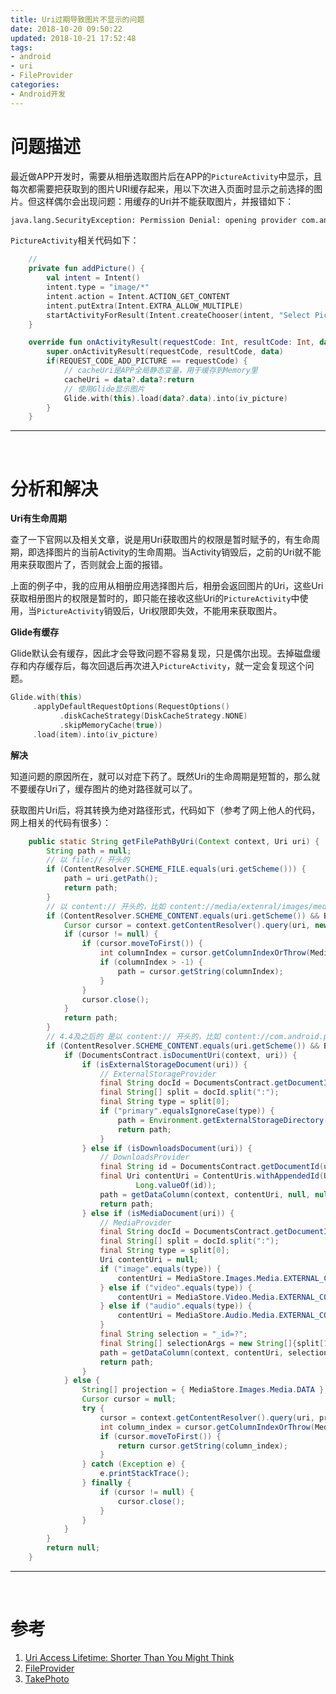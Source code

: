 ```yaml
---
title: Uri过期导致图片不显示的问题
date: 2018-10-20 09:50:22
updated: 2018-10-21 17:52:48
tags:
- android
- uri
- FileProvider
categories:
- Android开发
---
```




# 问题描述

最近做APP开发时，需要从相册选取图片后在APP的`PictureActivity`中显示，且每次都需要把获取到的图片URI缓存起来，用以下次进入页面时显示之前选择的图片。但这样偶尔会出现问题：用缓存的Uri并不能获取图片，并报错如下：

```bash
java.lang.SecurityException: Permission Denial: opening provider com.android.providers.media.MediaDocumentsProvider from ProcessRecord{9ebe048 23462:cn.com.xxxx.xxxxx/u0a209} (pid=23462, uid=10209) requires android.permission.MANAGE_DOCUMENTS or android.permission.MANAGE_DOCUMENTS
```

`PictureActivity`相关代码如下：

```kotlin
    // 
	private fun addPicture() {
        val intent = Intent()
        intent.type = "image/*"
        intent.action = Intent.ACTION_GET_CONTENT
        intent.putExtra(Intent.EXTRA_ALLOW_MULTIPLE)
        startActivityForResult(Intent.createChooser(intent, "Select Picture"), REQUEST_CODE_ADD_PICTURE)
    }

    override fun onActivityResult(requestCode: Int, resultCode: Int, data: Intent?) {
        super.onActivityResult(requestCode, resultCode, data)
        if(REQUEST_CODE_ADD_PICTURE == requestCode) {
            // cacheUri是APP全局静态变量，用于缓存到Memory里
            cacheUri = data?.data?:return
            // 使用Glide显示图片
            Glide.with(this).load(data?.data).into(iv_picture)
        }
    }

```

-- -- --

<br>



# 分析和解决



**Uri有生命周期**

查了一下官网以及相关文章，说是用Uri获取图片的权限是暂时赋予的，有生命周期，即选择图片的当前Activity的生命周期。当Activity销毁后，之前的Uri就不能用来获取图片了，否则就会上面的报错。

上面的例子中，我的应用从相册应用选择图片后，相册会返回图片的Uri，这些Uri获取相册图片的权限是暂时的，即只能在接收这些Uri的`PictureActivity`中使用，当`PictureActivity`销毁后，Uri权限即失效，不能用来获取图片。



**Glide有缓存**

Glide默认会有缓存，因此才会导致问题不容易复现，只是偶尔出现。去掉磁盘缓存和内存缓存后，每次回退后再次进入`PictureActivity`，就一定会复现这个问题。

```kotlin
Glide.with(this)
     .applyDefaultRequestOptions(RequestOptions()
           .diskCacheStrategy(DiskCacheStrategy.NONE)
           .skipMemoryCache(true))
     .load(item).into(iv_picture)
```



**解决**

知道问题的原因所在，就可以对症下药了。既然Uri的生命周期是短暂的，那么就不要缓存Uri了，缓存图片的绝对路径就可以了。

获取图片Uri后，将其转换为绝对路径形式，代码如下（参考了网上他人的代码，网上相关的代码有很多）：

```java
    public static String getFilePathByUri(Context context, Uri uri) {
        String path = null;
        // 以 file:// 开头的
        if (ContentResolver.SCHEME_FILE.equals(uri.getScheme())) {
            path = uri.getPath();
            return path;
        }
        // 以 content:// 开头的，比如 content://media/extenral/images/media/17766
        if (ContentResolver.SCHEME_CONTENT.equals(uri.getScheme()) && Build.VERSION.SDK_INT < Build.VERSION_CODES.KITKAT) {
            Cursor cursor = context.getContentResolver().query(uri, new String[]{MediaStore.Images.Media.DATA}, null, null, null);
            if (cursor != null) {
                if (cursor.moveToFirst()) {
                    int columnIndex = cursor.getColumnIndexOrThrow(MediaStore.Images.Media.DATA);
                    if (columnIndex > -1) {
                        path = cursor.getString(columnIndex);
                    }
                }
                cursor.close();
            }
            return path;
        }
        // 4.4及之后的 是以 content:// 开头的，比如 content://com.android.providers.media.documents/document/image%3A235700
        if (ContentResolver.SCHEME_CONTENT.equals(uri.getScheme()) && Build.VERSION.SDK_INT >= Build.VERSION_CODES.KITKAT) {
            if (DocumentsContract.isDocumentUri(context, uri)) {
                if (isExternalStorageDocument(uri)) {
                    // ExternalStorageProvider
                    final String docId = DocumentsContract.getDocumentId(uri);
                    final String[] split = docId.split(":");
                    final String type = split[0];
                    if ("primary".equalsIgnoreCase(type)) {
                        path = Environment.getExternalStorageDirectory() + "/" + split[1];
                        return path;
                    }
                } else if (isDownloadsDocument(uri)) {
                    // DownloadsProvider
                    final String id = DocumentsContract.getDocumentId(uri);
                    final Uri contentUri = ContentUris.withAppendedId(Uri.parse("content://downloads/public_downloads"),
                            Long.valueOf(id));
                    path = getDataColumn(context, contentUri, null, null);
                    return path;
                } else if (isMediaDocument(uri)) {
                    // MediaProvider
                    final String docId = DocumentsContract.getDocumentId(uri);
                    final String[] split = docId.split(":");
                    final String type = split[0];
                    Uri contentUri = null;
                    if ("image".equals(type)) {
                        contentUri = MediaStore.Images.Media.EXTERNAL_CONTENT_URI;
                    } else if ("video".equals(type)) {
                        contentUri = MediaStore.Video.Media.EXTERNAL_CONTENT_URI;
                    } else if ("audio".equals(type)) {
                        contentUri = MediaStore.Audio.Media.EXTERNAL_CONTENT_URI;
                    }
                    final String selection = "_id=?";
                    final String[] selectionArgs = new String[]{split[1]};
                    path = getDataColumn(context, contentUri, selection, selectionArgs);
                    return path;
                }
            } else {
                String[] projection = { MediaStore.Images.Media.DATA };
                Cursor cursor = null;
                try {
                    cursor = context.getContentResolver().query(uri, projection, null, null, null);
                    int column_index = cursor.getColumnIndexOrThrow(MediaStore.Images.Media.DATA);
                    if (cursor.moveToFirst()) {
                        return cursor.getString(column_index);
                    }
                } catch (Exception e) {
                    e.printStackTrace();
                } finally {
                    if (cursor != null) {
                        cursor.close();
                    }
                }
            }
        }
        return null;
    }
```

-- -- --

<br>



# 参考

1. [Uri Access Lifetime: Shorter Than You Might Think](https://commonsware.com/blog/2016/08/10/uri-access-lifetime-shorter-than-you-might-think.html)
2. [FileProvider](https://developer.android.com/reference/android/support/v4/content/FileProvider)
3. [TakePhoto](https://developer.android.com/training/camera/photobasics#kotlin)